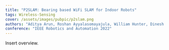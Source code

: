 ```yaml
---
title: "P2SLAM: Bearing based WiFi SLAM for Indoor Robots"
tags: Wireless-Sensing
cover: /assets/images/pubpic/p2slam.png
authors: "Aditya Arun, Roshan Ayyalasomayajula, William Hunter, Dinesh Bharadia"
conference: "IEEE Robotics and Automation 2022"
---
```


Insert overview.